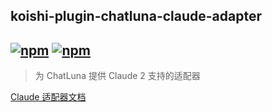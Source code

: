 ## koishi-plugin-chatluna-claude-adapter

## [![npm](https://img.shields.io/npm/v/koishi-plugin-chatluna-claude-adapter)](https://www.npmjs.com/package/koishi-plugin-chatluna-claude-adapter) [![npm](https://img.shields.io/npm/dm/koishi-plugin-chatluna-claude-adapter)](https://www.npmjs.com/package/koishi-plugin-chatluna-claude-adapter)

> 为 ChatLuna 提供 Claude 2 支持的适配器

[Claude 适配器文档](https://chatluna.chat/guide/configure-model-platform/claude.html)
